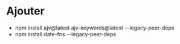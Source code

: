 # Ajouter

* npm install ajv@latest ajv-keywords@latest --legacy-peer-deps
* npm install date-fns --legacy-peer-deps
